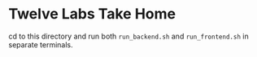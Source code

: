 # Twelve Labs Take Home

cd to this directory and run both `run_backend.sh` and `run_frontend.sh` in separate terminals.
